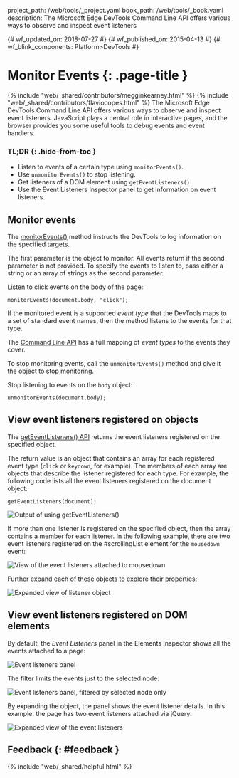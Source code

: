 project_path: /web/tools/_project.yaml
book_path: /web/tools/_book.yaml
description: The Microsoft Edge DevTools Command Line API offers various ways to observe and inspect event listeners

{# wf_updated_on: 2018-07-27 #}
{# wf_published_on: 2015-04-13 #}
{# wf_blink_components: Platform>DevTools #}

# Monitor Events {: .page-title }

{% include "web/_shared/contributors/megginkearney.html" %}
{% include "web/_shared/contributors/flaviocopes.html" %}
The Microsoft Edge DevTools Command Line API offers various ways to observe and inspect event listeners. JavaScript plays a central role in interactive pages, and the browser provides you some useful tools to debug events and event handlers.


### TL;DR {: .hide-from-toc }
- Listen to events of a certain type using <code>monitorEvents()</code>.
- Use <code>unmonitorEvents()</code> to stop listening.
- Get listeners of a DOM element using <code>getEventListeners()</code>.
- Use the Event Listeners Inspector panel to get information on event listeners.


## Monitor events

The [monitorEvents()](/microsoft-edge/devtools-guide-chromium/chromium-devtools/debug/command-line/command-line-reference#monitoreventsobject-events)
method instructs the DevTools to log information on the specified targets.

The first parameter is the object to monitor.
All events return if the second parameter is not provided.
To specify the events to listen to,
pass either a string or an array of strings as the second parameter.

Listen to click events on the body of the page:

    monitorEvents(document.body, "click");

If the monitored event is a supported *event type*
that the DevTools maps to a set of standard event names,
then the method listens to the events for that type.

The [Command Line API](/microsoft-edge/devtools-guide-chromium/chromium-devtools/debug/command-line/command-line-reference) has a full mapping of *event types* to the events they cover.

To stop monitoring events,
call the `unmonitorEvents()` method and give it the object to stop monitoring.

Stop listening to events on the `body` object:

    unmonitorEvents(document.body);

## View event listeners registered on objects

The [getEventListeners() API](/microsoft-edge/devtools-guide-chromium/chromium-devtools/debug/command-line/command-line-reference#geteventlistenersobject)
returns the event listeners registered on the specified object.

The return value is an object that contains an array for each registered event type (`click` or `keydown`, for example).
The members of each array are objects that describe
the listener registered for each type.
For example,
the following code lists all the event listeners registered on the document object:

    getEventListeners(document);

![Output of using getEventListeners()](images/events-call-geteventlisteners.png)

If more than one listener is registered on the specified object,
then the array contains a member for each listener.
In the following example,
there are two event listeners registered on the #scrollingList element for the `mousedown` event:

![View of the event listeners attached to mousedown](images/events-geteventlisteners_multiple.png)

Further expand each of these objects to explore their properties:

![Expanded view of listener object](images/events-geteventlisteners_expanded.png)

## View event listeners registered on DOM elements

By default,
the *Event Listeners* panel in the Elements Inspector shows all the events attached to a page:

![Event listeners panel](images/events-eventlisteners_panel.png)

The filter limits the events just to the selected node:

![Event listeners panel, filtered by selected node only](images/events-eventlisteners_panel_filtered.png)

By expanding the object, the panel shows the event listener details.
In this example,
the page has two event listeners attached via jQuery:

![Expanded view of the event listeners](images/events-eventlisteners_panel_details.png)

## Feedback {: #feedback }

{% include "web/_shared/helpful.html" %}
